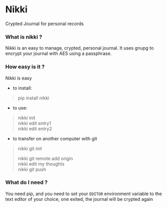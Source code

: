 # Nikki
Crypted Journal for personal records

### What is nikki ?
Nikki is an easy to manage, crypted, personal journal. It uses gnupg to encrypt your journal with AES using a passphrase.
### How easy is it ?
Nikki is easy
 - to install:
 > pip install nikki
 - to use:
 > nikki init<br>
 > nikki edit entry1<br>
 > nikki edit entry2
 - to transfer on another computer with git
 > nikki git init
 >
 > nikki git remote add origin <your url><br>
 > nikki edit my thoughts<br>
 > nikki git push

### What do I need ?
You need pip, and you need to set your ``EDITOR`` environment variable to the text editor of your choice, one exited, the journal will be crypted again